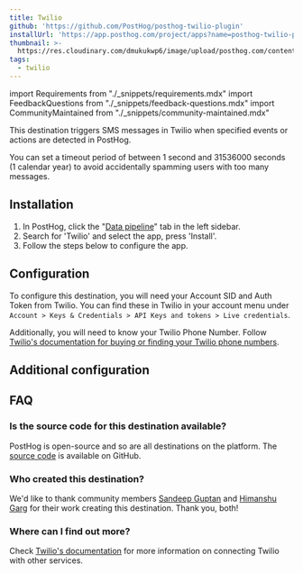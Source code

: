 ```yaml
---
title: Twilio
github: 'https://github.com/PostHog/posthog-twilio-plugin'
installUrl: 'https://app.posthog.com/project/apps?name=posthog-twilio-plugin'
thumbnail: >-
  https://res.cloudinary.com/dmukukwp6/image/upload/posthog.com/contents/cdp/thumbnails/twilio.png
tags:
  - twilio
---
```


import Requirements from "./_snippets/requirements.mdx"
import FeedbackQuestions from "./_snippets/feedback-questions.mdx"
import CommunityMaintained from "./_snippets/community-maintained.mdx"

This destination triggers SMS messages in Twilio when specified events or actions are detected in PostHog.

You can set a timeout period of between 1 second and 31536000 seconds (1 calendar year) to avoid accidentally spamming users with too many messages.

<Requirements />

## Installation

1. In PostHog, click the "[Data pipeline](https://us.posthog.com/apps)" tab in the left sidebar.
2. Search for 'Twilio' and select the app, press 'Install'.
3. Follow the steps below to configure the app.

## Configuration

To configure this destination, you will need your Account SID and Auth Token from Twilio. You can find these in Twilio in your account menu under `Account > Keys & Credentials > API Keys and tokens > Live credentials`.

Additionally, you will need to know your Twilio Phone Number. Follow [Twilio's documentation for buying or finding your Twilio phone numbers](https://www.twilio.com/docs/usage/tutorials/how-to-use-your-free-trial-account#get-your-first-twilio-phone-number).

## Additional configuration

<AppParameters />

## FAQ

### Is the source code for this destination available?

PostHog is open-source and so are all destinations on the platform. The [source code](https://github.com/PostHog/posthog-twilio-plugin) is available on GitHub.

### Who created this destination?

We'd like to thank community members [Sandeep Guptan](https://github.com/samcaspus) and [Himanshu Garg](https://github.com/merrcury) for their work creating this destination. Thank you, both!

### Where can I find out more?

Check [Twilio's documentation](https://www.twilio.com/docs/) for more information on connecting Twilio with other services.

<CommunityMaintained />

<FeedbackQuestions />
